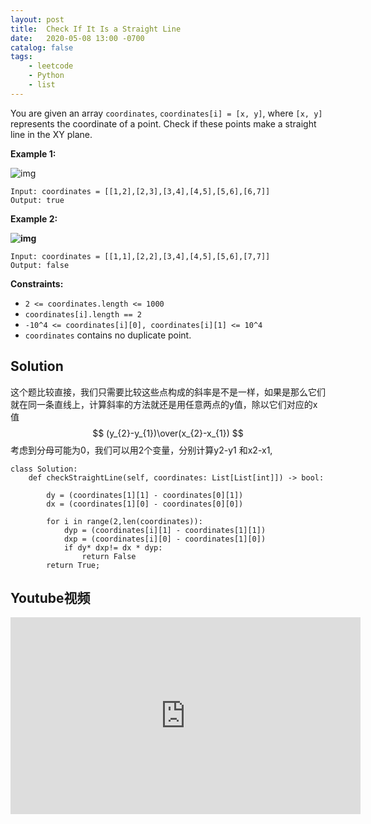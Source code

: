 ```yaml
---
layout: post
title:  Check If It Is a Straight Line
date:   2020-05-08 13:00 -0700
catalog: false
tags:
    - leetcode
    - Python
    - list
---
```


You are given an array `coordinates`, `coordinates[i] = [x, y]`, where `[x, y]` represents the coordinate of a point. Check if these points make a straight line in the XY plane.

 

 

**Example 1:**

![img](https://assets.leetcode.com/uploads/2019/10/15/untitled-diagram-2.jpg)

```
Input: coordinates = [[1,2],[2,3],[3,4],[4,5],[5,6],[6,7]]
Output: true
```

**Example 2:**

**![img](https://assets.leetcode.com/uploads/2019/10/09/untitled-diagram-1.jpg)**

```
Input: coordinates = [[1,1],[2,2],[3,4],[4,5],[5,6],[7,7]]
Output: false
```

 

**Constraints:**

- `2 <= coordinates.length <= 1000`
- `coordinates[i].length == 2`
- `-10^4 <= coordinates[i][0], coordinates[i][1] <= 10^4`
- `coordinates` contains no duplicate point.

## Solution

这个题比较直接，我们只需要比较这些点构成的斜率是不是一样，如果是那么它们就在同一条直线上，计算斜率的方法就还是用任意两点的y值，除以它们对应的x值
$$
(y_{2}-y_{1})\over(x_{2}-x_{1})
$$
考虑到分母可能为0，我们可以用2个变量，分别计算y2-y1 和x2-x1,

```
class Solution:
    def checkStraightLine(self, coordinates: List[List[int]]) -> bool:
        
        dy = (coordinates[1][1] - coordinates[0][1])
        dx = (coordinates[1][0] - coordinates[0][0])
        
        for i in range(2,len(coordinates)):
            dyp = (coordinates[i][1] - coordinates[1][1])
            dxp = (coordinates[i][0] - coordinates[1][0])
            if dy* dxp!= dx * dyp:
                return False
        return True;
```

## Youtube视频

<iframe width="560" height="315" src="https://www.youtube.com/embed/fiuEeBWYFJM" frameborder="0" allow="accelerometer; autoplay; encrypted-media; gyroscope; picture-in-picture" allowfullscreen></iframe>
